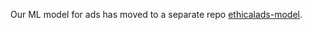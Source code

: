 Our ML model for ads has moved to a separate repo [ethicalads-model](https://github.com/readthedocs/ethicalads-model).
